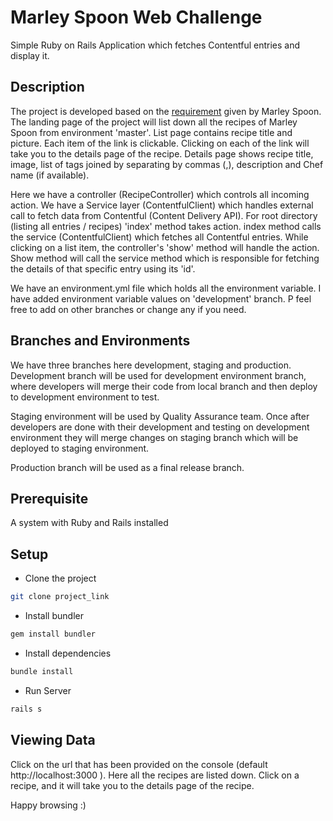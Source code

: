 # Marley Spoon Web Challenge

Simple Ruby on Rails Application which fetches Contentful entries and display it.

## Description


The project is developed based on the [requirement](https://gist.github.com/lawitschka/063f2e28bd6993cac5f8b40b991ae899) given by Marley Spoon. 
The landing page of the project will list down all the recipes of Marley Spoon from environment 'master'. List page
 contains recipe title and picture.
Each item of the link is clickable. Clicking on each of the link will take you to the details page of the recipe.
Details page shows recipe title, image, list of tags joined by separating by commas (,), description and Chef name
  (if available).


Here we have a controller (RecipeController) which controls all incoming action.
We have a Service layer (ContentfulClient) which handles external call to fetch data from Contentful (Content Delivery API). 
For root directory (listing all entries / recipes) 'index' method takes action. index method calls the service
 (ContentfulClient) which fetches all Contentful entries.
While clicking on a list item, the controller's 'show' method will handle the action. Show method will call the service 
 method which is responsible for fetching the details of that specific entry using its 'id'.
  
We have an environment.yml file which holds all the environment variable. I have added environment variable values on 
'development' branch. P feel free to add on other branches or change any if you need.   

## Branches and Environments
We have three branches here development, staging and production. 
 Development branch will be used for development environment branch, where developers
 will merge their code from local branch and then deploy to development environment to 
 test.
 

Staging environment will be used by Quality Assurance team. Once after
 developers are done with their development and testing on development environment 
 they will merge changes on staging branch which will be deployed to staging environment. 


Production branch will be used as a final release branch. 


## Prerequisite
A system with Ruby and Rails installed

## Setup
* Clone the project

```bash
git clone project_link
```

* Install bundler

```bash
gem install bundler
```

* Install dependencies

```bash
bundle install
```


* Run Server

```bash
rails s
```

## Viewing Data

Click on the url that has been provided on the console (default http://localhost:3000
). Here all the recipes are listed down. 
Click on a recipe, and it will take you to the details page of the recipe. 

Happy browsing :)

